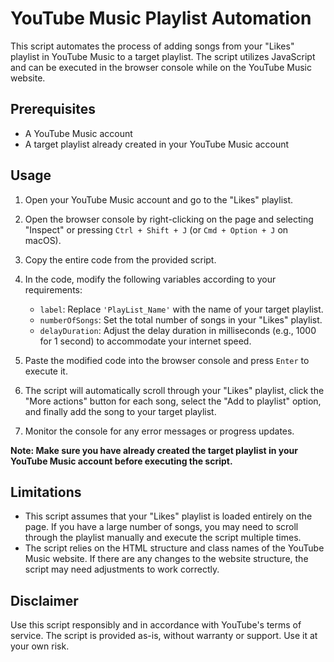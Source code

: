 # YouTube Music Playlist Automation

This script automates the process of adding songs from your "Likes" playlist in YouTube Music to a target playlist. The script utilizes JavaScript and can be executed in the browser console while on the YouTube Music website.

## Prerequisites

- A YouTube Music account
- A target playlist already created in your YouTube Music account

## Usage

1. Open your YouTube Music account and go to the "Likes" playlist.

2. Open the browser console by right-clicking on the page and selecting "Inspect" or pressing `Ctrl + Shift + J` (or `Cmd + Option + J` on macOS).

3. Copy the entire code from the provided script.

4. In the code, modify the following variables according to your requirements:

   - `label`: Replace `'PlayList_Name'` with the name of your target playlist.
   - `numberOfSongs`: Set the total number of songs in your "Likes" playlist.
   - `delayDuration`: Adjust the delay duration in milliseconds (e.g., 1000 for 1 second) to accommodate your internet speed.

5. Paste the modified code into the browser console and press `Enter` to execute it.

6. The script will automatically scroll through your "Likes" playlist, click the "More actions" button for each song, select the "Add to playlist" option, and finally add the song to your target playlist.

7. Monitor the console for any error messages or progress updates.

**Note: Make sure you have already created the target playlist in your YouTube Music account before executing the script.**

## Limitations

- This script assumes that your "Likes" playlist is loaded entirely on the page. If you have a large number of songs, you may need to scroll through the playlist manually and execute the script multiple times.
- The script relies on the HTML structure and class names of the YouTube Music website. If there are any changes to the website structure, the script may need adjustments to work correctly.

## Disclaimer

Use this script responsibly and in accordance with YouTube's terms of service. The script is provided as-is, without warranty or support. Use it at your own risk.

